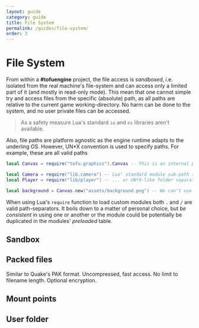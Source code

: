 ```yaml
---
layout: guide
category: guide
title: File System
permalink: /guides/file-system/
order: 3
---
```

# File System

From within a **#tofuengine** project, the file access is *sandboxed*, i.e. isolated from the real machine's file-system and can access only a limited part of it (and mostly in read-only mode). This mean that one cannot simple try and access files from the specific (absolute) path, as all paths are relative to the current game working-directory. No harm can be done to the system, and no user private files can be accessed.

> As a safety measure Lua's standard `io` and `os` libraries aren't available.

Also, file paths are platform agnostic as the engine runtime adapts to the underling OS. However, UN*X convention is used to specify paths. For example, these are all valid paths

```lua
local Canvas = require("tofu.graphics").Canvas -- This is an internal pre-loaded module, `.` is required.

local Camera = require("lib.camera") -- Lua' standard module sub-path separator...
local Player = require("lib/player") -- ... or UN*X-like folder separator.

local background = Canvas.new("assets/background.png") -- We can't use the `.` here, but the path separator.
```

When using Lua's `require` function to load custom modules both `.` and `/` are valid path-separators. It boils down to a matter of personal choice, but *be consistent* in using one or another or the module could be potentially be duplicated in the modules' *preloaded* table.

## Sandbox

## Packed files

Similar to Quake's PAK format. Uncompressed, fast access. No limit to filename length. Optional encryption.

## Mount points

## User folder
